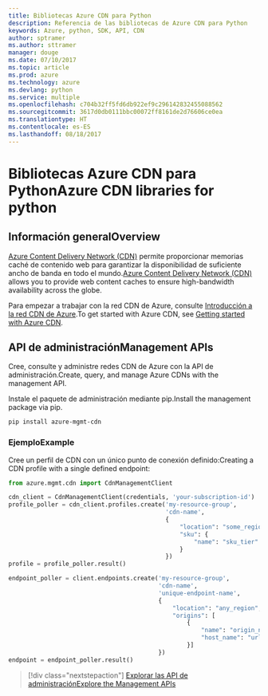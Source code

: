 ```yaml
---
title: Bibliotecas Azure CDN para Python
description: Referencia de las bibliotecas de Azure CDN para Python
keywords: Azure, python, SDK, API, CDN
author: sptramer
ms.author: sttramer
manager: douge
ms.date: 07/10/2017
ms.topic: article
ms.prod: azure
ms.technology: azure
ms.devlang: python
ms.service: multiple
ms.openlocfilehash: c704b32ff5fd6db922ef9c296142832455088562
ms.sourcegitcommit: 3617d0db0111bbc00072ff8161de2d76606ce0ea
ms.translationtype: HT
ms.contentlocale: es-ES
ms.lasthandoff: 08/18/2017
---
```

# <a name="azure-cdn-libraries-for-python"></a><span data-ttu-id="5f988-104">Bibliotecas Azure CDN para Python</span><span class="sxs-lookup"><span data-stu-id="5f988-104">Azure CDN libraries for python</span></span>

## <a name="overview"></a><span data-ttu-id="5f988-105">Información general</span><span class="sxs-lookup"><span data-stu-id="5f988-105">Overview</span></span>

<span data-ttu-id="5f988-106">[Azure Content Delivery Network (CDN)](https://docs.microsoft.com/en-us/azure/cdn/cdn-overview) permite proporcionar memorias caché de contenido web para garantizar la disponibilidad de suficiente ancho de banda en todo el mundo.</span><span class="sxs-lookup"><span data-stu-id="5f988-106">[Azure Content Delivery Network (CDN)](https://docs.microsoft.com/en-us/azure/cdn/cdn-overview) allows you to provide web content caches to ensure high-bandwidth availability across the globe.</span></span>

<span data-ttu-id="5f988-107">Para empezar a trabajar con la red CDN de Azure, consulte [Introducción a la red CDN de Azure](https://docs.microsoft.com/en-us/azure/cdn/cdn-create-new-endpoint).</span><span class="sxs-lookup"><span data-stu-id="5f988-107">To get started with Azure CDN, see [Getting started with Azure CDN](https://docs.microsoft.com/en-us/azure/cdn/cdn-create-new-endpoint).</span></span>

## <a name="management-apis"></a><span data-ttu-id="5f988-108">API de administración</span><span class="sxs-lookup"><span data-stu-id="5f988-108">Management APIs</span></span>

<span data-ttu-id="5f988-109">Cree, consulte y administre redes CDN de Azure con la API de administración.</span><span class="sxs-lookup"><span data-stu-id="5f988-109">Create, query, and manage Azure CDNs with the management API.</span></span>

<span data-ttu-id="5f988-110">Instale el paquete de administración mediante pip.</span><span class="sxs-lookup"><span data-stu-id="5f988-110">Install the management package via pip.</span></span>

```bash
pip install azure-mgmt-cdn
```

### <a name="example"></a><span data-ttu-id="5f988-111">Ejemplo</span><span class="sxs-lookup"><span data-stu-id="5f988-111">Example</span></span>

<span data-ttu-id="5f988-112">Cree un perfil de CDN con un único punto de conexión definido:</span><span class="sxs-lookup"><span data-stu-id="5f988-112">Creating a CDN profile with a single defined endpoint:</span></span>

```python
from azure.mgmt.cdn import CdnManagementClient

cdn_client = CdnManagementClient(credentials, 'your-subscription-id')
profile_poller = cdn_client.profiles.create('my-resource-group',
                                            'cdn-name',
                                            {
                                                "location": "some_region", 
                                                "sku": {
                                                    "name": "sku_tier"
                                                } 
                                            })
profile = profile_poller.result()

endpoint_poller = client.endpoints.create('my-resource-group',
                                          'cdn-name',
                                          'unique-endpoint-name', 
                                          { 
                                              "location": "any_region", 
                                              "origins": [
                                                  {
                                                      "name": "origin_name", 
                                                      "host_name": "url"
                                                  }]
                                          })
endpoint = endpoint_poller.result()
```

> [!div class="nextstepaction"]
> [<span data-ttu-id="5f988-113">Explorar las API de administración</span><span class="sxs-lookup"><span data-stu-id="5f988-113">Explore the Management APIs</span></span>](/python/api/overview/azure/cdn/managementlibrary)
